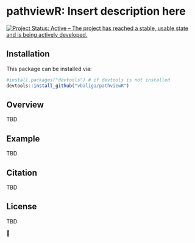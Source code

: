 pathviewR: Insert description here
============================================================================
  <!-- badges: start -->
[![Project Status: Active – The project has reached a stable, usable state and is being actively developed.](https://www.repostatus.org/badges/latest/active.svg)](https://www.repostatus.org/#active) 

## Installation

This package can be installed via:
``` r
#install.packages("devtools") # if devtools is not installed
devtools::install_github("vbaliga/pathviewR")
```

## Overview

TBD

## Example

TBD

## Citation

TBD

## License

TBD

🐢

